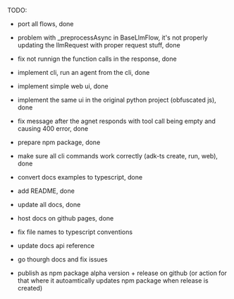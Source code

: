 TODO: 
- port all flows, done 
- problem with _preprocessAsync in BaseLlmFlow, it's not properly updating the llmRequest with proper request stuff, done 
- fix not runnign the function calls in the response, done 
- implement cli, run an agent from the cli, done 
- implement simple web ui, done 
- implement the same ui in the original python project (obfuscated js), done 
- fix message after the agnet responds with tool call being empty and causing 400 error, done 

- prepare npm package, done 
- make sure all cli commands work correctly (adk-ts create, run, web), done 

- convert docs examples to typescript, done  
- add README, done 
- update all docs, done 
- host docs on github pages, done 


- fix file names to typescript conventions 
- update docs api reference 
- go thourgh docs and fix issues 


- publish as npm package alpha version + release on github (or action for that where it autoamtically updates npm package when release is created)
